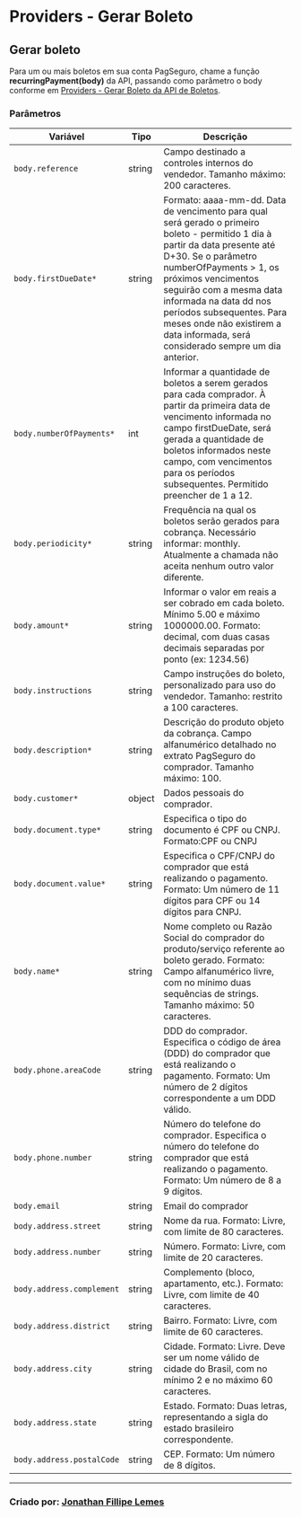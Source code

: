 # Providers - Gerar Boleto

## Gerar boleto
Para um ou mais boletos em sua conta PagSeguro, chame a função **recurringPayment(body)** da API, passando como parâmetro o body conforme em <a href="https://dev.pagseguro.uol.com.br/reference/api-boleto#api-boleto-providers-gerar-boleto">Providers - Gerar Boleto da API de Boletos</a>.

### Parâmetros
<table class="params">
   <thead>
      <tr>
         <th>Variável</th>
         <th>Tipo</th>
         <th class="last">Descrição</th>
      </tr>
   </thead>
   <tbody>
      <tr>
         <td class="name"><code>body.reference</code></td>
         <td class="type">
            <span class="param-type">string</span>
         </td>
         <td class="description last">Campo destinado a controles internos do vendedor. Tamanho máximo: 200 caracteres.</td>
      </tr>
      <tr>
         <td class="name"><code>body.firstDueDate*</code></td>
         <td class="type">
            <span class="param-type">string</span>
         </td>
         <td class="description last">Formato: aaaa-mm-dd. Data de vencimento para qual será gerado o primeiro boleto - permitido 1 dia à partir da data presente até D+30. Se o parâmetro numberOfPayments > 1, os próximos vencimentos seguirão com a mesma data informada na data dd nos períodos subsequentes. Para meses onde não existirem a data informada, será considerado sempre um dia anterior.</td>
      </tr>
      <tr>
         <td class="name"><code>body.numberOfPayments*</code></td>
         <td class="type">
            <span class="param-type">int</span>
         </td>
         <td class="description last">Informar a quantidade de boletos a serem gerados para cada comprador. À partir da primeira data de vencimento informada no campo firstDueDate, será gerada a quantidade de boletos informados neste campo, com vencimentos para os períodos subsequentes. Permitido preencher de 1 a 12.</td>
      </tr>
      <tr>
         <td class="name"><code>body.periodicity*</code></td>
         <td class="type">
            <span class="param-type">string</span>
         </td>
         <td class="description last">Frequência na qual os boletos serão gerados para cobrança. Necessário informar: monthly. Atualmente a chamada não aceita nenhum outro valor diferente.</td>
      </tr>
      <tr>
         <td class="name"><code>body.amount*</code></td>
         <td class="type">
            <span class="param-type">string</span>
         </td>
         <td class="description last">Informar o valor em reais a ser cobrado em cada boleto. Mínimo 5.00 e máximo 1000000.00. Formato: decimal, com duas casas decimais separadas por ponto (ex: 1234.56)</td>
      </tr>
      <tr>
         <td class="name"><code>body.instructions</code></td>
         <td class="type">
            <span class="param-type">string</span>
         </td>
         <td class="description last">Campo instruções do boleto, personalizado para uso do vendedor. Tamanho: restrito a 100 caracteres.</td>
      </tr>
      <tr>
         <td class="name"><code>body.description*</code></td>
         <td class="type">
            <span class="param-type">string</span>
         </td>
         <td class="description last">Descrição do produto objeto da cobrança. Campo alfanumérico detalhado no extrato PagSeguro do comprador. Tamanho máximo: 100.</td>
      </tr>
      <tr>
         <td class="name"><code>body.customer*</code></td>
         <td class="type">
            <span class="param-type">object</span>
         </td>
         <td class="description last">Dados pessoais do comprador.</td>
      </tr>
      <tr>
         <td class="name"><code>body.document.type*</code></td>
         <td class="type">
            <span class="param-type">string</span>
         </td>
         <td class="description last">Especifica o tipo do documento é CPF ou CNPJ. Formato:CPF ou CNPJ</td>
      </tr>
      <tr>
         <td class="name"><code>body.document.value*</code></td>
         <td class="type">
            <span class="param-type">string</span>
         </td>
         <td class="description last">Especifica o CPF/CNPJ do comprador que está realizando o pagamento. Formato: Um número de 11 dígitos para CPF ou 14 dígitos para CNPJ. </td>
      </tr>
      <tr>
         <td class="name"><code>body.name*</code></td>
         <td class="type">
            <span class="param-type">string</span>
         </td>
         <td class="description last">Nome completo ou Razão Social do comprador do produto/serviço referente ao boleto gerado. Formato: Campo alfanumérico livre, com no mínimo duas sequências de strings. Tamanho máximo: 50 caracteres.</td>
      </tr>
      <tr>
         <td class="name"><code>body.phone.areaCode</code></td>
         <td class="type">
            <span class="param-type">string</span>
         </td>
         <td class="description last">DDD do comprador. Especifica o código de área (DDD) do comprador que está realizando o pagamento. Formato: Um número de 2 dígitos correspondente a um DDD válido.</td>
      </tr>
      <tr>
         <td class="name"><code>body.phone.number</code></td>
         <td class="type">
            <span class="param-type">string</span>
         </td>
         <td class="description last">Número do telefone do comprador. Especifica o número do telefone do comprador que está realizando o pagamento. Formato: Um número de 8 a 9 dígitos.</td>
      </tr>
      <tr>
         <td class="name"><code>body.email</code></td>
         <td class="type">
            <span class="param-type">string</span>
         </td>
         <td class="description last">Email do comprador</td>
      </tr>
      <tr>
         <td class="name"><code>body.address.street</code></td>
         <td class="type">
            <span class="param-type">string</span>
         </td>
         <td class="description last">Nome da rua. Formato: Livre, com limite de 80 caracteres.</td>
      </tr>
     <tr>
         <td class="name"><code>body.address.number</code></td>
         <td class="type">
            <span class="param-type">string</span>
         </td>
         <td class="description last">Número. Formato: Livre, com limite de 20 caracteres.</td>
      </tr>
     <tr>
         <td class="name"><code>body.address.complement</code></td>
         <td class="type">
            <span class="param-type">string</span>
         </td>
         <td class="description last">Complemento (bloco, apartamento, etc.). Formato: Livre, com limite de 40 caracteres.</td>
      </tr>
     <tr>
         <td class="name"><code>body.address.district</code></td>
         <td class="type">
            <span class="param-type">string</span>
         </td>
         <td class="description last">Bairro. Formato: Livre, com limite de 60 caracteres.</td>
      </tr>
     <tr>
         <td class="name"><code>body.address.city</code></td>
         <td class="type">
            <span class="param-type">string</span>
         </td>
         <td class="description last">Cidade. Formato: Livre. Deve ser um nome válido de cidade do Brasil, com no mínimo 2 e no máximo 60 caracteres.</td>
      </tr>
     <tr>
         <td class="name"><code>body.address.state</code></td>
         <td class="type">
            <span class="param-type">string</span>
         </td>
         <td class="description last">Estado. Formato: Duas letras, representando a sigla do estado brasileiro correspondente.</td>
      </tr>
     <tr>
         <td class="name"><code>body.address.postalCode</code></td>
         <td class="type">
            <span class="param-type">string</span>
         </td>
         <td class="description last">CEP. Formato: Um número de 8 dígitos.</td>
      </tr>
     <tr>
    </tbody>
</table>

---

### Criado por: [Jonathan Fillipe Lemes](https://github.com/JonathanLemes/)